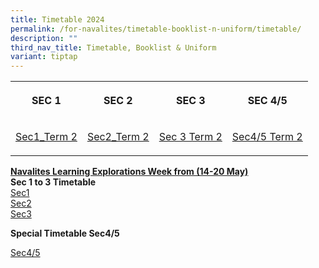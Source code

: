 ```yaml
---
title: Timetable 2024
permalink: /for-navalites/timetable-booklist-n-uniform/timetable/
description: ""
third_nav_title: Timetable, Booklist & Uniform
variant: tiptap
---
```

<table style="minWidth: 100px">
<colgroup>
<col>
<col>
<col>
<col>
</colgroup>
<tbody>
<tr>
<th rowspan="1" colspan="1">
<p><strong>SEC 1</strong>
</p>
</th>
<th rowspan="1" colspan="1">
<p><strong>SEC 2</strong>
</p>
</th>
<th rowspan="1" colspan="1">
<p><strong>SEC 3</strong>
</p>
</th>
<th rowspan="1" colspan="1">
<p><strong>SEC 4/5</strong>
</p>
</th>
</tr>
<tr>
<td rowspan="1" colspan="1">
<p><a href="/files/2024TT/sec_1.pdf" rel="noopener noreferrer nofollow" target="_blank">Sec1_Term 2</a>
</p>
</td>
<td rowspan="1" colspan="1">
<p><a href="/files/2024TT/Sec_2.pdf" rel="noopener noreferrer nofollow" target="_blank">Sec2_Term 2</a>
</p>
</td>
<td rowspan="1" colspan="1">
<p><a href="/files/2024tt t2/2024_Sec_3_TT_Term_2.pdf" rel="noopener noreferrer nofollow" target="_blank">Sec 3 Term 2</a>
</p>
</td>
<td rowspan="1" colspan="1">
<p><a href="/files/2024tt t2/2024_Sec_4_5_TT_Term_2.pdf" rel="noopener noreferrer nofollow" target="_blank">Sec4/5 Term 2</a>
</p>
</td>
</tr>
</tbody>
</table>
<p></p>
<p><strong><u>Navalites Learning Explorations Week from (14-20 May) </u></strong>
<br><strong>Sec 1 to 3 Timetable</strong>
<br><a href="/files/2024 May TT/NLE_MY_S1_v5.pdf" rel="noopener noreferrer nofollow" target="_blank">Sec1</a>
<br><a href="/files/2024 May TT/NLE_MY_S2_v5.pdf" rel="noopener noreferrer nofollow" target="_blank">Sec2</a>
<br><a href="/files/2024 May TT/NLE_MY_S3_v5.pdf" rel="noopener noreferrer nofollow" target="_blank">Sec3</a>
</p>
<p><strong>Special Timetable Sec4/5</strong>
</p>
<p><a href="/files/2024 May TT/NLE_MY_S4_5_v5.pdf" rel="noopener noreferrer nofollow" target="_blank">Sec4/5</a>
</p>
<p>
<br>
</p>